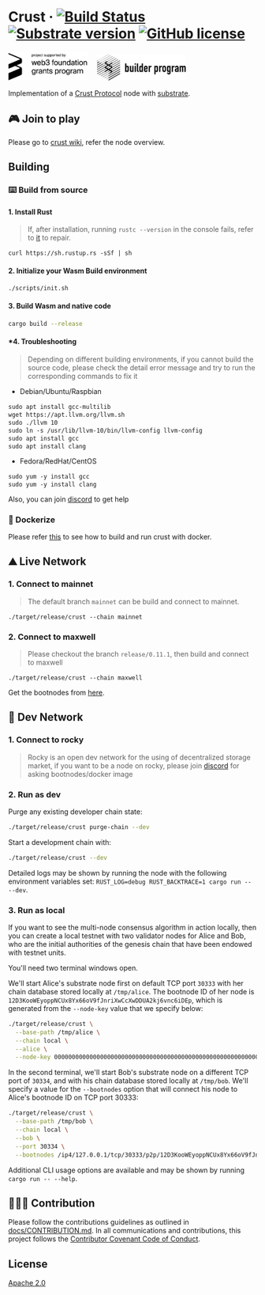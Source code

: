 # Crust &middot; [![Build Status](https://img.shields.io/endpoint.svg?url=https%3A%2F%2Factions-badge.atrox.dev%2Fcrustio%2Fcrust%2Fbadge&style=flat)](https://github.com/crustio/crust/actions?query=workflow%3A%22Crust+CI%22) [![Substrate version](https://img.shields.io/badge/Substrate-3.0.0-blue?logo=Parity%20Substrate)](https://substrate.dev/) [![GitHub license](https://img.shields.io/github/license/crustio/crust?logo=apache)](LICENSE)

<a href='https://web3.foundation/'><img width='160' alt='Funded by web3 foundation' src='docs/img/web3f_grants_badge.png'></a>&nbsp;&nbsp;&nbsp;&nbsp;&nbsp;<a href='https://builders.parity.io/'><img width='180' src='docs/img/sbp_grants_badge.png'></a>

Implementation of a [Crust Protocol](https://crust.network) node with [substrate](https://github.com/paritytech/substrate).

## 🎮 Join to play

Please go to [crust wiki](https://wiki.crust.network/docs/en/nodeOverview), refer the node overview.

## Building

### ⌨️ Build from source

#### 1. Install Rust

> If, after installation, running `rustc --version` in the console fails, refer to [it](https://www.rust-lang.org/tools/install) to repair.

```shell
curl https://sh.rustup.rs -sSf | sh
```

#### 2. Initialize your Wasm Build environment

```shell
./scripts/init.sh
```

#### 3. Build Wasm and native code

```bash
cargo build --release
```

#### *4. Troubleshooting

> Depending on different building environments, if you cannot build the source code, please check the detail error message and try to run the corresponding commands to fix it

- Debian/Ubuntu/Raspbian

```shell
sudo apt install gcc-multilib
wget https://apt.llvm.org/llvm.sh
sudo ./llvm 10
sudo ln -s /usr/lib/llvm-10/bin/llvm-config llvm-config
sudo apt install gcc
sudo apt install clang
```

- Fedora/RedHat/CentOS

```shell
sudo yum -y install gcc
sudo yum -y install clang
```

Also, you can join [discord](https://discord.gg/D97GGQndmx) to get help

### 🐳 Dockerize

Please refer [this](https://github.com/crustio/crust/tree/mainnet/docker#dockerize-crust) to see how to build and run crust with docker.

## ⛰ Live Network

### 1. Connect to mainnet

> The default branch `mainnet` can be build and connect to mainnet.

```shell
./target/release/crust --chain mainnet
```

### 2. Connect to maxwell

> Please checkout the branch `release/0.11.1`, then build and connect to maxwell

```shell
./target/release/crust --chain maxwell
```

Get the bootnodes from [here](https://raw.githubusercontent.com/crustio/crust/maxwell/node/res/maxwell.json).

## 🍕 Dev Network

### 1. Connect to rocky

> Rocky is an open dev network for the using of decentralized storage market, if you want to be a node on rocky, please join [discord](https://discord.gg/D97GGQndmx) for asking bootnodes/docker image

### 2. Run as dev

Purge any existing developer chain state:

```bash
./target/release/crust purge-chain --dev
```

Start a development chain with:

```bash
./target/release/crust --dev
```

Detailed logs may be shown by running the node with the following environment variables set: `RUST_LOG=debug RUST_BACKTRACE=1 cargo run -- --dev`.

### 3. Run as local

If you want to see the multi-node consensus algorithm in action locally, then you can create a local testnet with two validator nodes for Alice and Bob, who are the initial authorities of the genesis chain that have been endowed with testnet units.

You'll need two terminal windows open.

We'll start Alice's substrate node first on default TCP port `30333` with her chain database stored locally at `/tmp/alice`. The bootnode ID of her node is `12D3KooWEyoppNCUx8Yx66oV9fJnriXwCcXwDDUA2kj6vnc6iDEp`, which is generated from the `--node-key` value that we specify below:

```bash
./target/release/crust \
  --base-path /tmp/alice \
  --chain local \
  --alice \
  --node-key 0000000000000000000000000000000000000000000000000000000000000001
```

In the second terminal, we'll start Bob's substrate node on a different TCP port of `30334`, and with his chain database stored locally at `/tmp/bob`. We'll specify a value for the `--bootnodes` option that will connect his node to Alice's bootnode ID on TCP port 30333:

```bash
./target/release/crust \
  --base-path /tmp/bob \
  --chain local \
  --bob \
  --port 30334 \
  --bootnodes /ip4/127.0.0.1/tcp/30333/p2p/12D3KooWEyoppNCUx8Yx66oV9fJnriXwCcXwDDUA2kj6vnc6iDEp
```

Additional CLI usage options are available and may be shown by running `cargo run -- --help`.

## 🙋🏻‍♂️ Contribution

Please follow the contributions guidelines as outlined in [docs/CONTRIBUTION.md](https://github.com/crustio/crust/blob/master/docs/CONTRIBUTION.md). In all communications and contributions, this project follows the [Contributor Covenant Code of Conduct](https://github.com/paritytech/substrate/blob/master/docs/CODE_OF_CONDUCT.md).

## License

[Apache 2.0](https://github.com/crustio/crust/blob/master/LICENSE)
